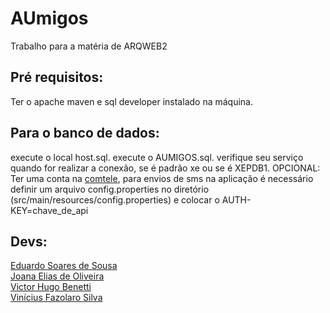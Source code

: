 # AUmigos
Trabalho para a matéria de ARQWEB2

## Pré requisitos:
Ter o apache maven e sql developer instalado na máquina.<br>
## Para o banco de dados:
  execute o local host.sql.
  execute o AUMIGOS.sql.
  verifique seu serviço quando for realizar a conexão, se é padrão xe ou se é XEPDB1.
OPCIONAL:
Ter uma conta na [comtele](https://comtele.com.br), para envios de sms na aplicação é necessário definir um arquivo config.properties no diretório (src/main/resources/config.properties) e colocar o AUTH-KEY=chave_de_api

## Devs:
[Eduardo Soares de Sousa](https://github.com/Eduardo-Soares-Sousa) <br>
[Joana Elias de Oliveira](https://github.com/joana-elias-oliveira) <br>
[Victor Hugo Benetti](https://github.com/vicbenetti) <br>
[Vinícius Fazolaro Silva](https://github.com/viniciusfazolaro) <br>
